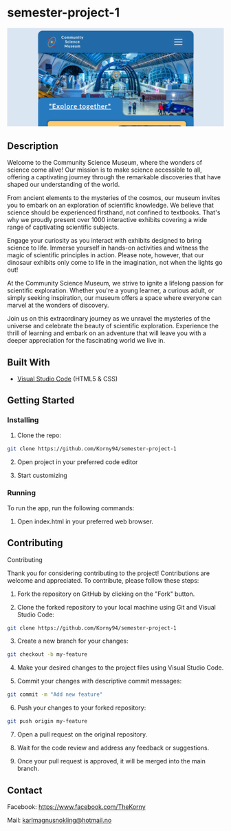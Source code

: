 # semester-project-1

![image](https://raw.githubusercontent.com/Korny94/semester-project-1/main/images/semesterProject.PNG)

## Description

Welcome to the Community Science Museum, where the wonders of science come alive! Our mission is to make science accessible to all, offering a captivating journey through the remarkable discoveries that have shaped our understanding of the world.

From ancient elements to the mysteries of the cosmos, our museum invites you to embark on an exploration of scientific knowledge. We believe that science should be experienced firsthand, not confined to textbooks. That's why we proudly present over 1000 interactive exhibits covering a wide range of captivating scientific subjects.

Engage your curiosity as you interact with exhibits designed to bring science to life. Immerse yourself in hands-on activities and witness the magic of scientific principles in action. Please note, however, that our dinosaur exhibits only come to life in the imagination, not when the lights go out!

At the Community Science Museum, we strive to ignite a lifelong passion for scientific exploration. Whether you're a young learner, a curious adult, or simply seeking inspiration, our museum offers a space where everyone can marvel at the wonders of discovery.

Join us on this extraordinary journey as we unravel the mysteries of the universe and celebrate the beauty of scientific exploration. Experience the thrill of learning and embark on an adventure that will leave you with a deeper appreciation for the fascinating world we live in.

## Built With

- [Visual Studio Code](https://code.visualstudio.com/) (HTML5 & CSS)

## Getting Started

### Installing

1. Clone the repo:

```bash
git clone https://github.com/Korny94/semester-project-1
```

2. Open project in your preferred code editor

3. Start customizing

### Running

To run the app, run the following commands:

1. Open index.html in your preferred web browser.

## Contributing

Contributing

Thank you for considering contributing to the project! Contributions are welcome and appreciated. To contribute, please follow these steps:

1. Fork the repository on GitHub by clicking on the "Fork" button.

2. Clone the forked repository to your local machine using Git and Visual Studio Code:

```bash
git clone https://github.com/Korny94/semester-project-1
```

3. Create a new branch for your changes:

```bash
git checkout -b my-feature
```

4. Make your desired changes to the project files using Visual Studio Code.

5. Commit your changes with descriptive commit messages:

```bash
git commit -m "Add new feature"
```

6. Push your changes to your forked repository:

```bash
git push origin my-feature
```

7. Open a pull request on the original repository.

8. Wait for the code review and address any feedback or suggestions.

9. Once your pull request is approved, it will be merged into the main branch.

## Contact

Facebook: https://www.facebook.com/TheKorny

Mail: karlmagnusnokling@hotmail.no
